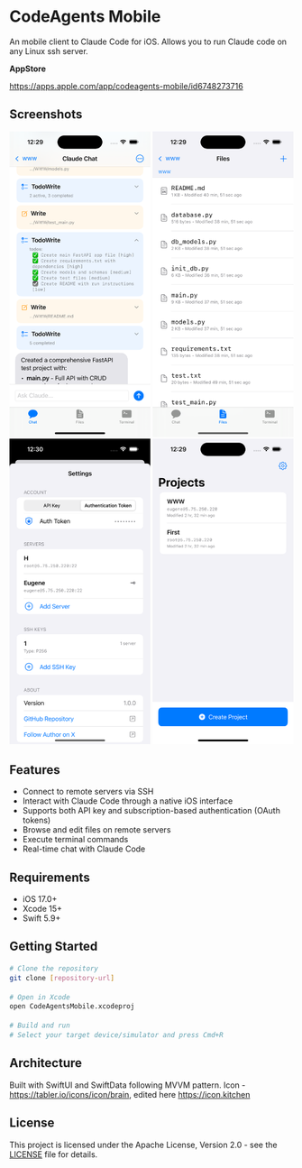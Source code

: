 # CodeAgents Mobile

An mobile client to Claude Code for iOS.
Allows you to run Claude code on any Linux ssh server.

**AppStore**

https://apps.apple.com/app/codeagents-mobile/id6748273716

## Screenshots

<img src="screenshots/screenshot_1.png" width="250" alt="Screenshot 1" /> <img src="screenshots/screenshot_2.png" width="250" alt="Screenshot 2" /> <img src="screenshots/screenshot_3.png" width="250" alt="Screenshot 3" /> <img src="screenshots/screenshot_4.png" width="250" alt="Screenshot 4" />

## Features

- Connect to remote servers via SSH
- Interact with Claude Code through a native iOS interface
- Supports both API key and subscription-based authentication (OAuth tokens)
- Browse and edit files on remote servers
- Execute terminal commands
- Real-time chat with Claude Code

## Requirements

- iOS 17.0+
- Xcode 15+
- Swift 5.9+

## Getting Started

```bash
# Clone the repository
git clone [repository-url]

# Open in Xcode
open CodeAgentsMobile.xcodeproj

# Build and run
# Select your target device/simulator and press Cmd+R
```


## Architecture

Built with SwiftUI and SwiftData following MVVM pattern.
Icon - https://tabler.io/icons/icon/brain, edited here https://icon.kitchen

## License

This project is licensed under the Apache License, Version 2.0 - see the [LICENSE](LICENSE) file for details.
